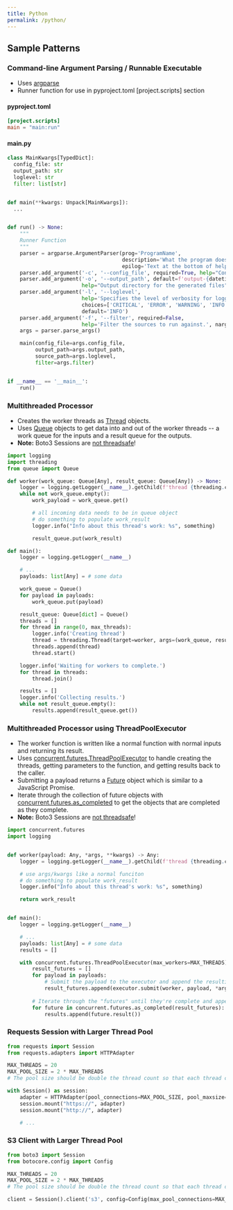 ```yaml
---
title: Python
permalink: /python/
---
```


## Sample Patterns

### Command-line Argument Parsing / Runnable Executable

* Uses [argparse](https://docs.python.org/3/library/argparse.html)
* Runner function for use in pyproject.toml [project.scripts] section

#### pyproject.toml

```toml
[project.scripts]
main = "main:run"
```

#### main.py

```python
class MainKwargs[TypedDict]:
  config_file: str
  output_path: str
  loglevel: str
  filter: list[str]


def main(**kwargs: Unpack[MainKwargs]):
  ...


def run() -> None:
    """
    Runner Function
    """
    parser = argparse.ArgumentParser(prog='ProgramName',
                                     description='What the program does',
                                     epilog='Text at the bottom of help')
    parser.add_argument('-c', '--config_file', required=True, help="Config file path")
    parser.add_argument('-o', '--output_path', default=f'output-{datetime.now():%Y%m%d%H%M%S}.txt'
                        help="Output directory for the generated files")
    parser.add_argument('-l', '--loglevel',
                        help='Specifies the level of verbosity for logging.',
                        choices=['CRITICAL', 'ERROR', 'WARNING', 'INFO', 'DEBUG', 'NOTSET'],
                        default='INFO')
    parser.add_argument('-f', '--filter', required=False,
                        help='Filter the sources to run against.', nargs='*', default=[])
    args = parser.parse_args()

    main(config_file=args.config_file,
         output_path=args.output_path,
         source_path=args.loglevel,
         filter=args.filter)


if __name__ == '__main__':
    run()
```

### Multithreaded Processor

* Creates the worker threads as [Thread](https://docs.python.org/3/library/threading.html#thread-objects) objects.
* Uses [Queue](https://docs.python.org/3/library/queue.html#module-queue) objects to get data into and out of the worker threads -- a work queue for the inputs and a result queue for the outputs.
* **Note:** Boto3 Sessions are [not threadsafe](https://boto3.amazonaws.com/v1/documentation/api/latest/guide/session.html#multithreading-or-multiprocessing-with-sessions)!

```python
import logging
import threading
from queue import Queue

def worker(work_queue: Queue[Any], result_queue: Queue[Any]) -> None:
    logger = logging.getLogger(__name__).getChild(f'thread {threading.current_thread()}')
    while not work_queue.empty():
        work_payload = work_queue.get()

        # all incoming data needs to be in queue object
        # do something to populate work_result
        logger.info("Info about this thread's work: %s", something)

        result_queue.put(work_result)

def main():
    logger = logging.getLogger(__name__)

    # ...
    payloads: list[Any] = # some data

    work_queue = Queue()
    for payload in payloads:
        work_queue.put(payload)

    result_queue: Queue[dict] = Queue()
    threads = []
    for thread in range(0, max_threads):
        logger.info('Creating thread')
        thread = threading.Thread(target=worker, args=(work_queue, result_queue))
        threads.append(thread)
        thread.start()

    logger.info('Waiting for workers to complete.')
    for thread in threads:
        thread.join()

    results = []
    logger.info('Collecting results.')
    while not result_queue.empty():
        results.append(result_queue.get())
```

### Multithreaded Processor using ThreadPoolExecutor

* The worker function is written like a normal function with normal inputs and returning its result.
* Uses [concurrent.futures.ThreadPoolExecutor](https://docs.python.org/3/library/concurrent.futures.html#threadpoolexecutor) to handle creating the threads, getting parameters to the function, and getting results back to the caller.
* Submitting a payload returns a [Future](https://docs.python.org/3/library/concurrent.futures.html#future-objects) object which is similar to a JavaScript Promise.
* Iterate through the collection of future objects with [concurrent.futures.as_completed](https://docs.python.org/3/library/concurrent.futures.html#concurrent.futures.as_completed) to get the objects that are completed as they complete.
* **Note:** Boto3 Sessions are [not threadsafe](https://boto3.amazonaws.com/v1/documentation/api/latest/guide/session.html#multithreading-or-multiprocessing-with-sessions)!

```python
import concurrent.futures
import logging


def worker(payload: Any, *args, **kwargs) -> Any:
    logger = logging.getLogger(__name__).getChild(f'thread {threading.current_thread()}')

    # use args/kwargs like a normal funciton
    # do something to populate work_result
    logger.info("Info about this thread's work: %s", something)

    return work_result


def main():
    logger = logging.getLogger(__name__)

    # ...
    payloads: list[Any] = # some data
    results = []

    with concurrent.futures.ThreadPoolExecutor(max_workers=MAX_THREADS) as executor:
        result_futures = []
        for payload in payloads:
            # Submit the payload to the executor and append the resulting "future" to a list.
            result_futures.append(executor.submit(worker, payload, *args, **kwargs))
            
        # Iterate through the "futures" until they're complete and append the results to a list.
        for future in concurrent.futures.as_completed(result_futures):
            results.append(future.result())
```

### Requests Session with Larger Thread Pool

```python
from requests import Session
from requests.adapters import HTTPAdapter

MAX_THREADS = 20
MAX_POOL_SIZE = 2 * MAX_THREADS
# The pool size should be double the thread count so that each thread can get a new connection

with Session() as session:
    adapter = HTTPAdapter(pool_connections=MAX_POOL_SIZE, pool_maxsize=MAX_POOL_SIZE)
    session.mount("https://", adapter)
    session.mount("http://", adapter)

    # ...
```

### S3 Client with Larger Thread Pool

```python
from boto3 import Session
from botocore.config import Config

MAX_THREADS = 20
MAX_POOL_SIZE = 2 * MAX_THREADS
# The pool size should be double the thread count so that each thread can get a new connection

client = Session().client('s3', config=Config(max_pool_connections=MAX_POOL_SIZE))
```
